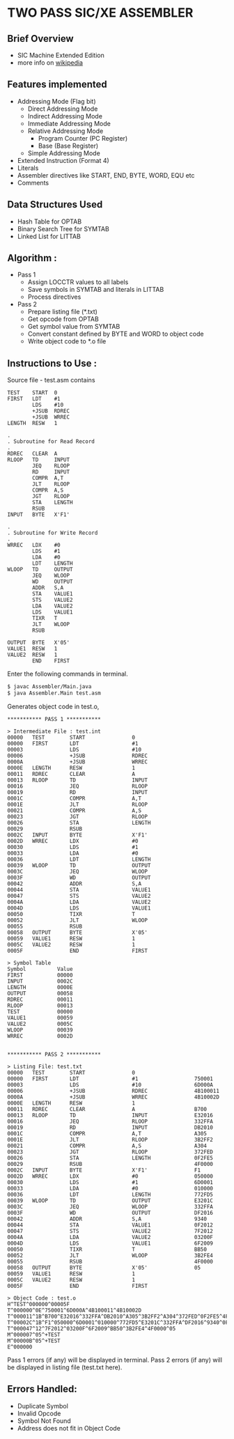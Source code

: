 # TWO PASS SIC/XE ASSEMBLER

## Brief Overview

- SIC Machine Extended Edition
- more info on [wikipedia](https://en.wikipedia.org/wiki/Simplified_Instructional_Computer)

## Features implemented

- Addressing Mode (Flag bit)
  - Direct Addressing Mode
  - Indirect Addressing Mode
  - Immediate Addressing Mode
  - Relative Addressing Mode
    - Program Counter (PC Register)
    - Base (Base Register)
  - Simple Addressing Mode
- Extended Instruction (Format 4)
- Literals
- Assembler directives like START, END, BYTE, WORD, EQU etc
- Comments

## Data Structures Used

- Hash Table for OPTAB
- Binary Search Tree for SYMTAB
- Linked List for LITTAB

## Algorithm :

- Pass 1
  - Assign LOCCTR values to all labels
  - Save symbols in SYMTAB and literals in LITTAB
  - Process directives
- Pass 2
  - Prepare listing file (\*.txt)
  - Get opcode from OPTAB
  - Get symbol value from SYMTAB
  - Convert constant defined by BYTE and WORD to object code
  - Write object code to \*.o file

## Instructions to Use :

Source file - test.asm contains

```
TEST    START  0
FIRST   LDT    #1
        LDS    #10
        +JSUB  RDREC
        +JSUB  WRREC
LENGTH  RESW   1

.
. Subroutine for Read Record
.
RDREC   CLEAR  A
RLOOP   TD     INPUT
        JEQ    RLOOP
        RD     INPUT
        COMPR  A,T
        JLT    RLOOP
        COMPR  A,S
        JGT    RLOOP
        STA    LENGTH
        RSUB
INPUT   BYTE   X'F1'

.
. Subroutine for Write Record
.
WRREC   LDX    #0
        LDS    #1
        LDA    #0
        LDT    LENGTH
WLOOP   TD     OUTPUT
        JEQ    WLOOP
        WD     OUTPUT
        ADDR   S,A
        STA    VALUE1
        STS    VALUE2
        LDA    VALUE2
        LDS    VALUE1
        TIXR   T
        JLT    WLOOP
        RSUB

OUTPUT  BYTE   X'05'
VALUE1  RESW   1
VALUE2  RESW   1
        END    FIRST
```

Enter the following commands in terminal.

```sh
$ javac Assembler/Main.java
$ java Assembler.Main test.asm
```

Generates object code in test.o,

```
*********** PASS 1 ***********

> Intermediate File : test.int
00000   TEST        START               0
00000   FIRST       LDT                 #1
00003               LDS                 #10
00006               +JSUB               RDREC
0000A               +JSUB               WRREC
0000E   LENGTH      RESW                1
00011   RDREC       CLEAR               A
00013   RLOOP       TD                  INPUT
00016               JEQ                 RLOOP
00019               RD                  INPUT
0001C               COMPR               A,T
0001E               JLT                 RLOOP
00021               COMPR               A,S
00023               JGT                 RLOOP
00026               STA                 LENGTH
00029               RSUB
0002C   INPUT       BYTE                X'F1'
0002D   WRREC       LDX                 #0
00030               LDS                 #1
00033               LDA                 #0
00036               LDT                 LENGTH
00039   WLOOP       TD                  OUTPUT
0003C               JEQ                 WLOOP
0003F               WD                  OUTPUT
00042               ADDR                S,A
00044               STA                 VALUE1
00047               STS                 VALUE2
0004A               LDA                 VALUE2
0004D               LDS                 VALUE1
00050               TIXR                T
00052               JLT                 WLOOP
00055               RSUB
00058   OUTPUT      BYTE                X'05'
00059   VALUE1      RESW                1
0005C   VALUE2      RESW                1
0005F               END                 FIRST

> Symbol Table
Symbol		    Value
FIRST           00000
INPUT           0002C
LENGTH          0000E
OUTPUT          00058
RDREC           00011
RLOOP           00013
TEST            00000
VALUE1          00059
VALUE2          0005C
WLOOP           00039
WRREC           0002D


*********** PASS 2 ***********

> Listing File: test.txt
00000   TEST        START               0
00000   FIRST       LDT                 #1                  750001
00003               LDS                 #10                 6D000A
00006               +JSUB               RDREC               4B100011
0000A               +JSUB               WRREC               4B10002D
0000E   LENGTH      RESW                1
00011   RDREC       CLEAR               A                   B700
00013   RLOOP       TD                  INPUT               E32016
00016               JEQ                 RLOOP               332FFA
00019               RD                  INPUT               DB2010
0001C               COMPR               A,T                 A305
0001E               JLT                 RLOOP               3B2FF2
00021               COMPR               A,S                 A304
00023               JGT                 RLOOP               372FED
00026               STA                 LENGTH              0F2FE5
00029               RSUB                                    4F0000
0002C   INPUT       BYTE                X'F1'               F1
0002D   WRREC       LDX                 #0                  050000
00030               LDS                 #1                  6D0001
00033               LDA                 #0                  010000
00036               LDT                 LENGTH              772FD5
00039   WLOOP       TD                  OUTPUT              E3201C
0003C               JEQ                 WLOOP               332FFA
0003F               WD                  OUTPUT              DF2016
00042               ADDR                S,A                 9340
00044               STA                 VALUE1              0F2012
00047               STS                 VALUE2              7F2012
0004A               LDA                 VALUE2              03200F
0004D               LDS                 VALUE1              6F2009
00050               TIXR                T                   BB50
00052               JLT                 WLOOP               3B2FE4
00055               RSUB                                    4F0000
00058   OUTPUT      BYTE                X'05'               05
00059   VALUE1      RESW                1
0005C   VALUE2      RESW                1
0005F               END                 FIRST

> Object Code : test.o
H^TEST^000000^00005F
T^000000^0E^750001^6D000A^4B100011^4B10002D
T^000011^1B^B700^E32016^332FFA^DB2010^A305^3B2FF2^A304^372FED^0F2FE5^4F0000
T^00002C^1B^F1^050000^6D0001^010000^772FD5^E3201C^332FFA^DF2016^9340^0F2012
T^000047^12^7F2012^03200F^6F2009^BB50^3B2FE4^4F0000^05
M^000007^05^+TEST
M^00000B^05^+TEST
E^000000
```

Pass 1 errors (if any) will be displayed in terminal.
Pass 2 errors (if any) will be displayed in listing file (test.txt here).

## Errors Handled:

- Duplicate Symbol
- Invalid Opcode
- Symbol Not Found
- Address does not fit in Object Code
